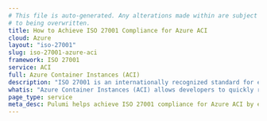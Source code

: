 ```yaml
---
# This file is auto-generated. Any alterations made within are subject
# to being overwritten.
title: How to Achieve ISO 27001 Compliance for Azure ACI
cloud: Azure
layout: "iso-27001"
slug: iso-27001-azure-aci
framework: ISO 27001
service: ACI
full: Azure Container Instances (ACI)
description: "ISO 27001 is an internationally recognized standard for establishing, implementing, maintaining, and continually improving an information security management system (ISMS). It helps organizations protect sensitive data by providing a risk-based approach, ensuring that security measures are proportionate to the risks faced. ISO 27001 is based around the following 3 pillars: confidentiality, integrity, and availability. By achieving ISO 27001 certification, organizations demonstrate their commitment to robust information security practices and regulatory compliance."
whatis: "Azure Container Instances (ACI) allows developers to quickly run containers in a serverless environment without managing underlying infrastructure. It provides a simple, scalable platform for running containerized applications on demand, supporting both Linux and Windows containers."
page_type: service
meta_desc: Pulumi helps achieve ISO 27001 compliance for Azure ACI by enforcing security, cost, and compliance requirements. Speak with an expert to get started.
---
```


